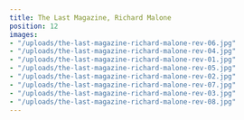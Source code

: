 ```yaml
---
title: The Last Magazine, Richard Malone
position: 12
images:
- "/uploads/the-last-magazine-richard-malone-rev-06.jpg"
- "/uploads/the-last-magazine-richard-malone-rev-04.jpg"
- "/uploads/the-last-magazine-richard-malone-rev-01.jpg"
- "/uploads/the-last-magazine-richard-malone-rev-05.jpg"
- "/uploads/the-last-magazine-richard-malone-rev-02.jpg"
- "/uploads/the-last-magazine-richard-malone-rev-07.jpg"
- "/uploads/the-last-magazine-richard-malone-rev-03.jpg"
- "/uploads/the-last-magazine-richard-malone-rev-08.jpg"
---
```


